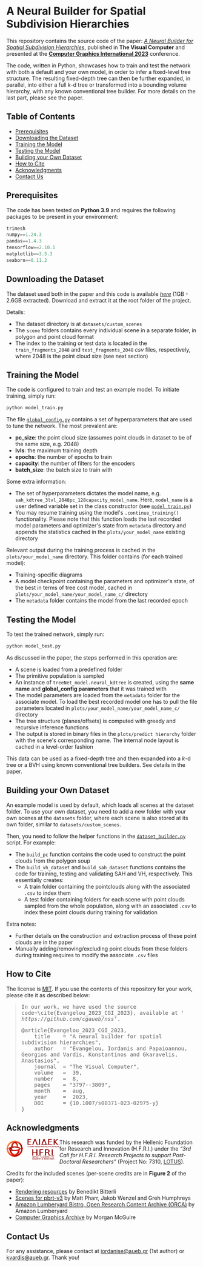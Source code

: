 # A Neural Builder for Spatial Subdivision Hierarchies
This repository contains the source code of the paper: *[A Neural Builder for Spatial Subdivision Hierarchies](https://doi.org/10.1007/s00371-023-02975-y)*, published in **The Visual Computer** and presented at the **[Computer Graphics International 2023](https://www.cgs-network.org/cgi23)** conference.

The code, written in Python, showcases how to train and test the network with both a default and your own model, in order to infer a fixed-level tree structure. The resulting fixed-depth tree can then be further expanded, in parallel, into either a full *k*-d tree or transformed into a bounding volume hierarchy, with any known conventional tree builder. For more details on the last part, please see the paper.

## Table of Contents

- [Prerequisites](#prerequisites)
- [Downloading the Dataset](#downloading-the-dataset)
- [Training the Model](#training-the-model)
- [Testing the Model](#testing-the-model)
- [Building your Own Dataset](#building-your-own-dataset)
- [How to Cite](#how-to-cite)
- [Acknowledgments](#acknowledgments)
- [Contact Us](#contact-us)

## Prerequisites

The code has been tested on **Python 3.9** and requires the following packages to be present in your environment:
```python
trimesh
numpy==1.24.3
pandas==1.4.3
tensorflow==2.10.1
matplotlib==3.5.3
seaborn==0.11.2
```

## Downloading the Dataset
The dataset used both in the paper and this code is available *[here](https://cloud.aueb.gr/index.php/s/wH5Nt9wsHfn3r8c)* (1GB - 2.6GB extracted). Download and extract it at the root folder of the project.

Details:
- The dataset directory is at ``datasets/custom_scenes``
- The ``scene`` folders contains every individual scene in a separate folder, in polygon and point cloud format
- The index to the training or test data is located in the <code>train_fragments_2048</code> and <code>test_fragments_2048</code> *csv* files, respectively, where 2048 is the point cloud size (see next section)

## Training the Model
The code is configured to train and test an example model. To initiate training, simply run:
```bash
python model_train.py
```

The file [`global_config.py`](global_config.py) contains a set of hyperparameters that are used to tune the network. The most prevalent are:
- **pc_size**: the point cloud size (assumes point clouds in dataset to be of the same size, e.g. 2048)
- **lvls**: the maximum training depth
- **epochs**: the number of epochs to train
- **capacity**: the number of filters for the encoders
- **batch_size**: the batch size to train with

Some extra information:
- The set of hyperparameters dictates the model name, e.g. ``sah_kdtree_3lvl_2048pc_128capacity_model_name``. Here, ``model_name`` is a user defined variable set in the class constructor (see [`model_train.py`](model_train.py))
- You may resume training using the model's `.continue_training()` functionality. Please note that this function loads the last recorded model parameters and optimizer's state from ``metadata`` directory and appends the statistics cached in the ``plots/your_model_name`` existing directory

Relevant output during the training process is cached in the ``plots/your_model_name`` directory. This folder contains (for each trained model):
- Training-specific diagrams
- A model checkpoint containing the parameters and optimizer's state, of the best in terms of tree cost model, cached in ``plots/your_model_name/your_model_name_c/`` directory
- The ``metadata`` folder contains the model from the last recorded epoch

## Testing the Model
To test the trained network, simply run:
```bash
python model_test.py
```
As discussed in the paper, the steps performed in this operation are:
- A scene is loaded from a predefined folder
- The primitive population is sampled
- An instance of ``treeNet_model.neural_kdtree`` is created, using the **same name** and **global_config parameters** that it was trained with
- The model parameters are loaded from the ``metadata`` folder for the associate model. To load the best recorded model one has to pull the file parameters located in ``plots/your_model_name/your_model_name_c/`` directory
- The tree structure (planes/offsets) is computed with greedy and recursive inference functions
- The output is stored in binary files in the ``plots/predict hierarchy`` folder with the scene's corresponding name. The internal node layout is cached in a level-order fashion 

This data can be used as a fixed-depth tree and then expanded into a *k*-d tree or a BVH using known conventional tree builders. See details in the paper.


## Building your Own Dataset
An example model is used by default, which loads all scenes at the dataset folder. To use your own dataset, you need to add a new folder with your own scenes at the ``datasets`` folder, where each scene is also stored at its own folder, similar to ``datasets/custom_scenes``.

Then, you need to follow the helper functions in the [`dataset_builder.py`](dataset_builder.py) script. For example:
- The ``build_pc`` function contains the code used to construct the point clouds from the polygon soup
- The ``build_vh_dataset`` and ``build_sah_dataset`` functions contains the code for training, testing and validating SAH and VH, respectively. This essentially creates:
    - A train folder containing the pointclouds along with the associated ``.csv`` to index them
    - A test folder containing folders for each scene with point clouds sampled from the whole population, along with an associated ``.csv`` to index these point clouds during training for validation

Extra notes:
- Further details on the construction and extraction process of these point clouds are in the paper
- Manually adding/removing/excluding point clouds from these folders during training requires to modify the associate ``.csv`` files

## How to Cite
The license is [MIT](LICENSE). If you use the contents of this repository for your work, please cite it as described below:

<blockquote>
<pre style="white-space:pre-wrap;">
In our work, we have used the source code~\cite{Evangelou_2023_CGI_2023}, available at <em>' https://github.com/cgaueb/nss'</em>.
</pre>

<pre style="white-space:pre-wrap;">
@article{Evangelou_2023_CGI_2023,
	title    = "A neural builder for spatial subdivision hierarchies",
    author   = "Evangelou, Iordanis and Papaioannou, Georgios and Vardis, Konstantinos and Gkaravelis, Anastasios",
	journal  = "The Visual Computer",
	volume   =  39,
	number   =  8,
	pages    = "3797--3809",
	month    =  aug,
	year     =  2023,
    DOI      = {10.1007/s00371-023-02975-y}
}
</pre>
</blockquote>


## Acknowledgments
<img src="ELIDEK_Logo__Vector__GR_ENG_combo.jpg" alt="ELIDEK_LOGO" align="left" style="float:left;width:140px;aspect-ratio: 2.59;" /> This research was funded by the Hellenic Foundation for Research and Innovation (H.F.R.I.) under the <em>“3rd Call for H.F.R.I. Research Projects to support Post-Doctoral Researchers”</em> (Project No: 7310, <a href="https://lotus.aueb.gr">LOTUS</a>).

Credits for the included scenes (per-scene credits are in **Figure 2** of the paper):
- [Rendering resources](https://benedikt-bitterli.me/resources/) by Benedikt Bitterli 
- [Scenes for pbrt-v3](https://pbrt.org/scenes-v3) by Matt Pharr, Jakob Wenzel and Greh Humphreys
- [Amazon Lumberyard Bistro, Open Research Content Archive (ORCA)](http://developer.nvidia.com/orca/amazon-lumberyard-bistro) by Amazon Lumberyard
- [Computer Graphics Archive](https://casual-effects.com/data) by Morgan McGuire

## Contact Us
For any assistance, please contact at iordanise@aueb.gr (1st author) or kvardis@aueb.gr. Thank you!
